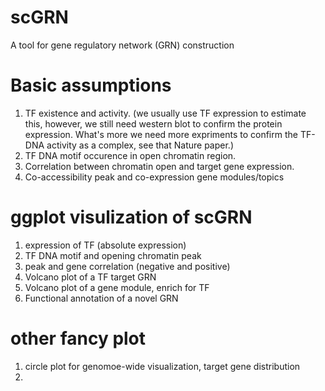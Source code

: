 # scGRN
A tool for gene regulatory network (GRN) construction

# Basic assumptions
1. TF existence and activity. (we usually use TF expression to estimate this, however, we still need western blot to confirm the protein expression. What's more we need more expriments to confirm the TF-DNA activity as a complex, see that Nature paper.)
2. TF DNA motif occurence in open chromatin region. 
3. Correlation between chromatin open and target gene expression.
4. Co-accessibility peak and co-expression gene modules/topics

# ggplot visulization of scGRN
1. expression of TF (absolute expression)
2. TF DNA motif and opening chromatin peak
3. peak and gene correlation (negative and positive)
4. Volcano plot of a TF target GRN
5. Volcano plot of a gene module, enrich for TF
6. Functional annotation of a novel GRN

# other fancy plot
1. circle plot for genomoe-wide visualization, target gene distribution
2. 
